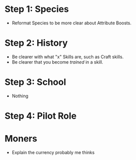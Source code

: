 # Step 1: Species 
- Reformat Species to be more clear about Attribute Boosts.
# Step 2: History 
- Be clearer with what "x" Skills are, such as Craft skills.
- Be clearer that you become *trained* in a skill.
# Step 3: School
- Nothing
# Step 4: Pilot Role
# Moners
- Explain the currency probably me thinks 